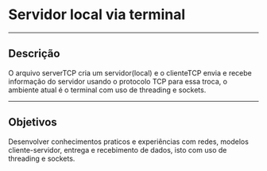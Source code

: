 # Servidor local via terminal

---

## Descrição

O arquivo serverTCP cria um servidor(local) e o clienteTCP envia e recebe informação do servidor usando o protocolo TCP para essa troca, o ambiente atual é o terminal com uso de threading e sockets.

---

## Objetivos

Desenvolver conhecimentos praticos e experiências com redes, modelos cliente-servidor, entrega e recebimento de dados, isto com uso de threading e sockets.